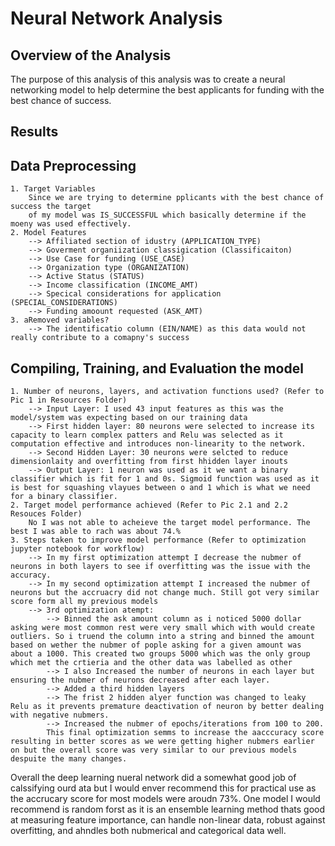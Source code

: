 # Neural Network Analysis

## Overview of the Analysis
The purpose of this analysis of this analysis was to create a neural networking model to help determine the best applicants for funding with the best chance of success. 

## Results 

## Data Preprocessing
    1. Target Variables
        Since we are trying to determine pplicants with the best chance of success the target 
        of my model was IS_SUCCESSFUL which basically determine if the moeny was used effectively. 
    2. Model Features
        --> Affiliated section of idustry (APPLICATION_TYPE)
        --> Goverment organiization classigication (Classificaiton)
        --> Use Case for funding (USE_CASE)
        --> Organization type (ORGANIZATION)
        --> Active Status (STATUS)
        --> Income classification (INCOME_AMT)
        --> Specical considerations for application (SPECIAL_CONSIDERATIONS)
        --> Funding amoount requested (ASK_AMT)
    3. aRemoved variables?
        --> The identificatio column (EIN/NAME) as this data would not really contribute to a comapny's success 
## Compiling, Training, and Evaluation the model
    1. Number of neurons, layers, and activation functions used? (Refer to Pic 1 in Resources Folder)
        --> Input Layer: I used 43 input features as this was the model/system was expecting based on our training data
        --> First hidden layer: 80 neurons were selected to increase its capacity to learn complex patters and Relu was selected as it computation effective and introduces non-linearity to the network. 
        --> Second Hidden Layer: 30 neurons were selcted to reduce dimensionlaity and overfitting from first hhidden layer inouts
        --> Output Layer: 1 neuron was used as it we want a binary classifier which is fit for 1 and 0s. Sigmoid function was used as it is best for squashing vlayues between o and 1 which is what we need for a binary classifier. 
    2. Target model performance achieved (Refer to Pic 2.1 and 2.2 Resouces Folder)
        No I was not able to acheieve the target model performance. The best I was able to rach was about 74.%
    3. Steps taken to improve model performance (Refer to optimization jupyter notebook for workflow)
        --> In my first optimization attempt I decrease the nubmer of neurons in both layers to see if overfitting was the issue with the accuracy. 
        --> In my second optimization attempt I increased the nubmer of neurons but the accruacry did not change much. Still got very similar score form all my previous models
        --> 3rd optimization atempt: 
            --> Binned the ask amount column as i noticed 5000 dollar asking were most common rest were very small which with would create outliers. So i truend the column into a string and binned the amount based on wether the nubmer of pople asking for a given amount was about a 1000. This created two groups 5000 which was the only group which met the crtieria and the other data was labelled as other
            --> I also Increased the number of neurons in each layer but ensuring the nubmer of neurons decreased after each layer. 
            --> Added a third hidden layers 
            --> The frist 2 hidden alyer function was changed to leaky Relu as it prevents premature deactivation of neuron by better dealing with negative nubmers. 
            --> Increased the nubmer of epochs/iterations from 100 to 200. 
            This final optimization semms to increase the aacccuracy score resulting in better scores as we were getting higher nubmers earlier on but the overall score was very similar to our previous models despuite the many changes. 


Overall the deep learning nueral network did a somewhat good job of calssifying ourd ata but I would enver recommend this for practical use as the accrucary score for most models were aroudn 73%. One model I would recommend is random forst as it is an ensemble learning method thats good at measuring feature importance, can handle non-linear data, robust against overfitting, and ahndles both nubmerical and categorical data well. 
       

    
